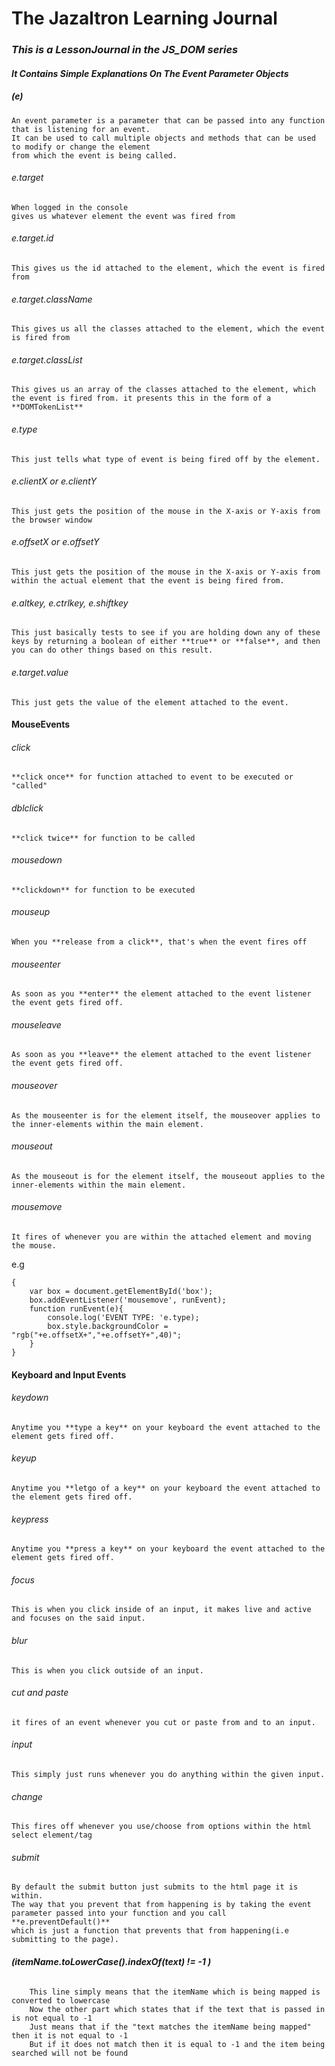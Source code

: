 # The Jazaltron Learning Journal

### **_This is a LessonJournal in the JS_DOM series_**

#### **_It Contains Simple Explanations On The Event Parameter Objects_**

##### (e)

    An event parameter is a parameter that can be passed into any function that is listening for an event.
    It can be used to call multiple objects and methods that can be used to modify or change the element
    from which the event is being called.

###### e.target

    When logged in the console
    gives us whatever element the event was fired from

###### e.target.id

    This gives us the id attached to the element, which the event is fired from

###### e.target.className

    This gives us all the classes attached to the element, which the event is fired from

###### e.target.classList

    This gives us an array of the classes attached to the element, which the event is fired from. it presents this in the form of a **DOMTokenList**

###### e.type

    This just tells what type of event is being fired off by the element.

###### e.clientX or e.clientY

    This just gets the position of the mouse in the X-axis or Y-axis from the browser window

###### e.offsetX or e.offsetY

    This just gets the position of the mouse in the X-axis or Y-axis from within the actual element that the event is being fired from.

###### e.altkey, e.ctrlkey, e.shiftkey

    This just basically tests to see if you are holding down any of these keys by returning a boolean of either **true** or **false**, and then you can do other things based on this result.

###### e.target.value

    This just gets the value of the element attached to the event.

#### **MouseEvents**

###### click

    **click once** for function attached to event to be executed or "called"

###### dblclick

    **click twice** for function to be called

###### mousedown

    **clickdown** for function to be executed

###### mouseup

    When you **release from a click**, that's when the event fires off

###### mouseenter

    As soon as you **enter** the element attached to the event listener the event gets fired off.

###### mouseleave

    As soon as you **leave** the element attached to the event listener the event gets fired off.

###### mouseover

    As the mouseenter is for the element itself, the mouseover applies to the inner-elements within the main element.

###### mouseout

    As the mouseout is for the element itself, the mouseout applies to the inner-elements within the main element.

###### mousemove

    It fires of whenever you are within the attached element and moving the mouse.

e.g

    {
        var box = document.getElementById('box');
        box.addEventListener('mousemove', runEvent);
        function runEvent(e){
            console.log('EVENT TYPE: 'e.type);
            box.style.backgroundColor = "rgb("+e.offsetX+","+e.offsetY+",40)";
        }
    }

#### Keyboard and Input Events

###### keydown

    Anytime you **type a key** on your keyboard the event attached to the element gets fired off.

###### keyup

    Anytime you **letgo of a key** on your keyboard the event attached to the element gets fired off.

###### keypress

    Anytime you **press a key** on your keyboard the event attached to the element gets fired off.

###### focus

    This is when you click inside of an input, it makes live and active and focuses on the said input.

###### blur

    This is when you click outside of an input.

###### cut and paste

    it fires of an event whenever you cut or paste from and to an input.

###### input

    This simply just runs whenever you do anything within the given input.

###### change

    This fires off whenever you use/choose from options within the html select element/tag

###### submit

    By default the submit button just submits to the html page it is within.
    The way that you prevent that from happening is by taking the event parameter passed into your function and you call **e.preventDefault()**
    which is just a function that prevents that from happening(i.e submitting to the page).

###### **(itemName.toLowerCase().indexOf(text) != -1 )**

        This line simply means that the itemName which is being mapped is converted to lowercase
        Now the other part which states that if the text that is passed in is not equal to -1
        Just means that if the "text matches the itemName being mapped" then it is not equal to -1
        But if it does not match then it is equal to -1 and the item being searched will not be found
